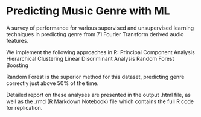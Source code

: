 # Predicting Music Genre with ML

A survey of performance for various supervised and unsupervised learning techniques in predicting genre from 71 Fourier Transform derived audio features.

We implement the following approaches in R:
Principal Component Analysis
Hierarchical Clustering
Linear Discriminant Analysis
Random Forest
Boosting

Random Forest is the superior method for this dataset, predicting genre correctly just above 50% of the time.

Detailed report on these analyses are presented in the output .html file, as well as the .rmd (R Markdown Notebook) file which contains the full R code for replication. 
